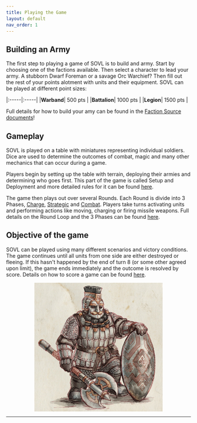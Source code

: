 ```yaml
---
title: Playing the Game
layout: default
nav_order: 1
---
```


## Building an Army
The first step to playing a game of SOVL is to build and army. Start by choosing one of the factions available. Then select a character to lead your army. A stubborn Dwarf Foreman or a savage Orc Warchief? Then fill out the rest of your points alotment with units and their equipment. SOVL can be played at different point sizes:

|:-----|:-----|
|**Warband**| 500 pts |
|**Battalion**| 1000 pts |
|**Legion**| 1500 pts |

Full details for how to build your amy can be found in the [Faction Source documents](FactionSource)!

## Gameplay
SOVL is played on a table with miniatures representing individual soldiers. Dice are used to determine the outcomes of combat, magic and many other mechanics that can occur during a game. 

Players begin by setting up the table with terrain, deploying their armies and determining who goes first. This part of the game is called Setup and Deployment and more detailed rules for it can be found [here](SetupAndDeplyment). 

The game then plays out over several Rounds. Each Round is divide into 3 Phases, [Charge](ChargePhase), [Strategic](StrategicPhase) and [Combat](CombatPhase). Players take turns activating units and performing actions like moving, charging or firing missile weapons. Full details on the Round Loop and the 3 Phases can be found [here](GameLoop). 

## Objective of the game
SOVL can be played using many different scenarios and victory conditions. The game continues until all units from one side are either destroyed or fleeing. If this hasn't happened by the end of turn 8 (or some other agreed upon limit), the game ends immediately and the outcome is resolved by score. Details on how to score a game can be found [here](EndOfGame). 

<img style="display: block; margin: 0 auto;" src="../assets/images/deepguard.png" width="350">

----
